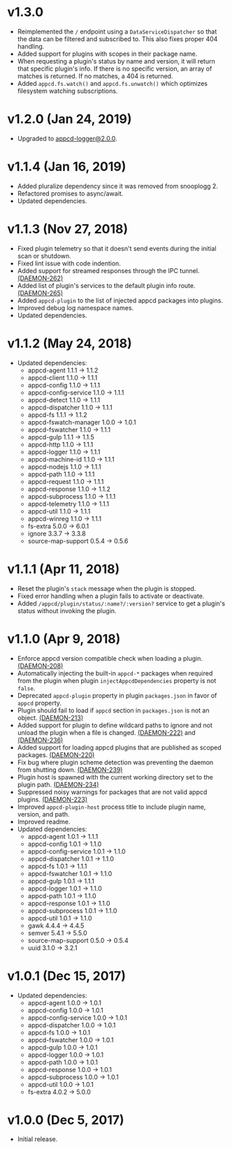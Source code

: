 # v1.3.0

 * Reimplemented the `/` endpoint using a `DataServiceDispatcher` so that the data can be filtered
   and subscribed to. This also fixes proper 404 handling.
 * Added support for plugins with scopes in their package name.
 * When requesting a plugin's status by name and version, it will return that specific plugin's
   info. If there is no specific version, an array of matches is returned. If no matches, a 404 is
   returned.
 * Added `appcd.fs.watch()` and `appcd.fs.unwatch()` which optimizes filesystem watching
   subscriptions.

# v1.2.0 (Jan 24, 2019)

 * Upgraded to appcd-logger@2.0.0.

# v1.1.4 (Jan 16, 2019)

 * Added pluralize dependency since it was removed from snooplogg 2.
 * Refactored promises to async/await.
 * Updated dependencies.

# v1.1.3 (Nov 27, 2018)

 * Fixed plugin telemetry so that it doesn't send events during the initial scan or shutdown.
 * Fixed lint issue with code indention.
 * Added support for streamed responses through the IPC tunnel.
   [(DAEMON-262)](https://jira.appcelerator.org/browse/DAEMON-262)
 * Added list of plugin's services to the default plugin info route.
   [(DAEMON-265)](https://jira.appcelerator.org/browse/DAEMON-265)
 * Added `appcd-plugin` to the list of injected appcd packages into plugins.
 * Improved debug log namespace names.
 * Updated dependencies.

# v1.1.2 (May 24, 2018)

 * Updated dependencies:
   - appcd-agent 1.1.1 -> 1.1.2
   - appcd-client 1.1.0 -> 1.1.1
   - appcd-config 1.1.0 -> 1.1.1
   - appcd-config-service 1.1.0 -> 1.1.1
   - appcd-detect 1.1.0 -> 1.1.1
   - appcd-dispatcher 1.1.0 -> 1.1.1
   - appcd-fs 1.1.1 -> 1.1.2
   - appcd-fswatch-manager 1.0.0 -> 1.0.1
   - appcd-fswatcher 1.1.0 -> 1.1.1
   - appcd-gulp 1.1.1 -> 1.1.5
   - appcd-http 1.1.0 -> 1.1.1
   - appcd-logger 1.1.0 -> 1.1.1
   - appcd-machine-id 1.1.0 -> 1.1.1
   - appcd-nodejs 1.1.0 -> 1.1.1
   - appcd-path 1.1.0 -> 1.1.1
   - appcd-request 1.1.0 -> 1.1.1
   - appcd-response 1.1.0 -> 1.1.2
   - appcd-subprocess 1.1.0 -> 1.1.1
   - appcd-telemetry 1.1.0 -> 1.1.1
   - appcd-util 1.1.0 -> 1.1.1
   - appcd-winreg 1.1.0 -> 1.1.1
   - fs-extra 5.0.0 -> 6.0.1
   - ignore 3.3.7 -> 3.3.8
   - source-map-support 0.5.4 -> 0.5.6

# v1.1.1 (Apr 11, 2018)

 * Reset the plugin's `stack` message when the plugin is stopped.
 * Fixed error handling when a plugin fails to activate or deactivate.
 * Added `/appcd/plugin/status/:name?/:version?` service to get a plugin's status without invoking
   the plugin.

# v1.1.0 (Apr 9, 2018)

 * Enforce appcd version compatible check when loading a plugin.
   [(DAEMON-208)](https://jira.appcelerator.org/browse/DAEMON-208)
 * Automatically injecting the built-in `appcd-*` packages when required from the plugin when
   plugin `injectAppcdDependencies` property is not `false`.
 * Deprecated `appcd-plugin` property in plugin `packages.json` in favor of `appcd` property.
 * Plugin should fail to load if `appcd` section in `packages.json` is not an object.
   [(DAEMON-213)](https://jira.appcelerator.org/browse/DAEMON-213)
 * Added support for plugin to define wildcard paths to ignore and not unload the plugin when a
   file is changed. [(DAEMON-222)](https://jira.appcelerator.org/browse/DAEMON-222) and
   [(DAEMON-236)](https://jira.appcelerator.org/browse/DAEMON-236)
 * Added support for loading appcd plugins that are published as scoped packages.
   [(DAEMON-220)](https://jira.appcelerator.org/browse/DAEMON-220)
 * Fix bug where plugin scheme detection was preventing the daemon from shutting down.
   [(DAEMON-239)](https://jira.appcelerator.org/browse/DAEMON-239)
 * Plugin host is spawned with the current working directory set to the plugin path.
   [(DAEMON-234)](https://jira.appcelerator.org/browse/DAEMON-234)
 * Suppressed noisy warnings for packages that are not valid appcd plugins.
   [(DAEMON-223)](https://jira.appcelerator.org/browse/DAEMON-223)
 * Improved `appcd-plugin-host` process title to include plugin name, version, and path.
 * Improved readme.
 * Updated dependencies:
   - appcd-agent 1.0.1 -> 1.1.1
   - appcd-config 1.0.1 -> 1.1.0
   - appcd-config-service 1.0.1 -> 1.1.0
   - appcd-dispatcher 1.0.1 -> 1.1.0
   - appcd-fs 1.0.1 -> 1.1.1
   - appcd-fswatcher 1.0.1 -> 1.1.0
   - appcd-gulp 1.0.1 -> 1.1.1
   - appcd-logger 1.0.1 -> 1.1.0
   - appcd-path 1.0.1 -> 1.1.0
   - appcd-response 1.0.1 -> 1.1.0
   - appcd-subprocess 1.0.1 -> 1.1.0
   - appcd-util 1.0.1 -> 1.1.0
   - gawk 4.4.4 -> 4.4.5
   - semver 5.4.1 -> 5.5.0
   - source-map-support 0.5.0 -> 0.5.4
   - uuid 3.1.0 -> 3.2.1

# v1.0.1 (Dec 15, 2017)

 * Updated dependencies:
   - appcd-agent 1.0.0 -> 1.0.1
   - appcd-config 1.0.0 -> 1.0.1
   - appcd-config-service 1.0.0 -> 1.0.1
   - appcd-dispatcher 1.0.0 -> 1.0.1
   - appcd-fs 1.0.0 -> 1.0.1
   - appcd-fswatcher 1.0.0 -> 1.0.1
   - appcd-gulp 1.0.0 -> 1.0.1
   - appcd-logger 1.0.0 -> 1.0.1
   - appcd-path 1.0.0 -> 1.0.1
   - appcd-response 1.0.0 -> 1.0.1
   - appcd-subprocess 1.0.0 -> 1.0.1
   - appcd-util 1.0.0 -> 1.0.1
   - fs-extra 4.0.2 -> 5.0.0

# v1.0.0 (Dec 5, 2017)

 - Initial release.
